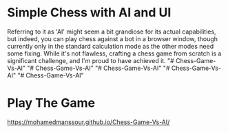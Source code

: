 # Simple Chess with AI and UI

Referring to it as 'AI' might seem a bit grandiose for its actual capabilities, but indeed, you can play chess against a bot in a browser window, though currently only in the standard calculation mode as the other modes need some fixing. While it's not flawless, crafting a chess game from scratch is a significant challenge, and I'm proud to have achieved it.
"# Chess-Game-Vs-AI" 
"# Chess-Game-Vs-AI" 
"# Chess-Game-Vs-AI" 
"# Chess-Game-Vs-AI" 
"# Chess-Game-Vs-AI" 

# Play The Game

https://mohamedmanssour.github.io/Chess-Game-Vs-AI/
